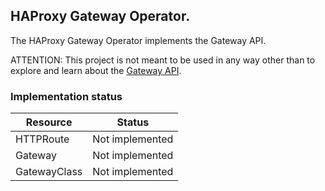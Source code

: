 ## HAProxy Gateway Operator.

The HAProxy Gateway Operator implements the Gateway API.

ATTENTION: This project is not meant to be used in any way other than to explore and learn about the [Gateway API](https://github.com/kubernetes-sigs/gateway-api).


### Implementation status

| Resource | Status |
| --- | --- |
| HTTPRoute | Not implemented | 
| Gateway | Not implemented |
| GatewayClass | Not implemented |

